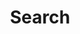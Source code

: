 ---
title: "Search"
layout: "search"
url: "/search/"
summary: "search"
placeholder: "Search my portfolio..."
--- 